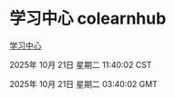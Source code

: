 # 学习中心 colearnhub
[学习中心](http://59.174.9.160:56308/colearnhub/)

2025年 10月 21日 星期二 11:40:02 CST

2025年 10月 21日 星期二 03:40:02 GMT
